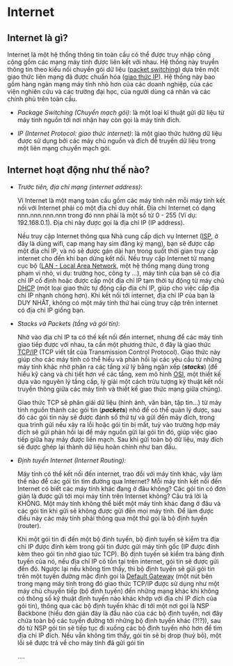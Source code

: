 # Internet

## Internet là gì?

Internet là một hệ thống thông tin toàn cầu có thể được truy nhập công cộng gồm các mạng máy tính được liên kết với nhau. Hệ thống này truyền thông tin theo kiểu nối chuyển gói dữ liệu ([packet switching](https://vi.wikipedia.org/wiki/Chuy%E1%BB%83n_m%E1%BA%A1ch_g%C3%B3i)) dựa trên một giao thức liên mạng đã được chuẩn hóa ([giao thức IP](https://vi.wikipedia.org/wiki/Internet_Protocol)). Hệ thống này bao gồm hàng ngàn mạng máy tính nhỏ hơn của các doanh nghiệp, của các viện nghiên cứu và các trường đại học, của người dùng cá nhân và các chính phủ trên toàn cầu.

- *Package Switching (Chuyển mạch gói)*: là một loại kĩ thuật gửi dữ liệu từ máy tính nguồn tới nơi nhận hay còn gọi là máy tính đích.

- *IP (Internet Protocol: giao thức internet)*: là một giao thức hướng dữ liệu được sử dụng bởi các máy chủ nguồn và đích để truyền dữ liệu trong một liên mạng chuyển mạch gói. 

## Internet hoạt động như thế nào?

- *Trước tiên, địa chỉ mạng (internet address)*: 

    Vì Internet là một mạng toàn cầu gồm các máy tính nên mỗi máy tính kết nối với Internet phải có một địa chỉ duy nhất. Địa chỉ Internet có dạng nnn.nnn.nnn.nnn trong đó nnn phải là một số từ 0 - 255 (Ví dụ: 192.168.0.1). Địa chỉ này được gọi là địa chỉ IP (IP address). 

    Nếu truy cập Internet thông qua Nhà cung cấp dịch vụ Internet ([ISP](https://vi.wikipedia.org/wiki/Nh%C3%A0_cung_c%E1%BA%A5p_d%E1%BB%8Bch_v%E1%BB%A5_Internet), ở đây là dùng wifi, cap mạng hay sim đăng ký mạng), bạn sẽ được cấp một địa chỉ IP, và nó sẽ được gán dài hạn trong suốt thời gian truy cập internet cho đến khi bạn dừng kết nối. Nếu truy cập Internet từ mạng cục bộ ([LAN - Local Area Network](https://vi.wikipedia.org/wiki/M%E1%BA%A1ng_c%E1%BB%A5c_b%E1%BB%99), một hệ thống mạng dùng trong phạm vi nhỏ, ví dụ: trường học, công ty ...), máy tính của bạn sẽ có địa chỉ IP cố định hoặc được cấp một địa chỉ IP tạm thời tự động từ máy chủ [DHCP](https://vi.wikipedia.org/wiki/DHCP) (một loại giao thức tự động cấp địa chỉ IP, giúp cho việc cấp địa chỉ IP nhanh chóng hơn). Khi kết nối tới internet, địa chỉ IP của bạn là DUY NHẤT, không có một máy tính thứ hai cùng truy cập trên internet có địa chỉ IP giống bạn.

- *Stacks và Packets (tầng và gói tin)*: 

    Nhờ vào địa chỉ IP ta có thế kết nối đến internet, nhưng để các máy tính giao tiếp được với nhau, ta cần một phương thức, ở đây là giao thức [TCP/IP](https://vi.wikipedia.org/wiki/TCP/IP) (TCP viết tắt của Transmission Control Protocol). Giao thức này giúp cho các máy tính có thể hiểu và phản hồi lại các yêu cầu từ những máy tính khác nhờ phân ra các tầng xử lý bằng ngăn xếp (___stacks___) (để hiểu kỹ càng và chi tiết hơn về các tầng, xem mô hình [OSI](https://vi.wikipedia.org/wiki/M%C3%B4_h%C3%ACnh_OSI), một thiết kế dựa vào nguyên lý tầng cấp, lý giải một cách trừu tượng kỹ thuật kết nối truyền thông giữa các máy tính và thiết kế giao thức mạng giữa chúng).

    Giao thức TCP sẽ phân giải dữ liệu (hình ảnh, văn bản, tập tin...) từ máy tính nguồn thành các gói tin (___packets___) nhỏ để có thể quản lý được, sau đó các gói tin này sẽ được đánh số thứ tự và gửi đến máy đích, trong qua trình gửi nếu xảy ra lỗi hoặc gói tin bị mất, tuỳ vào trường hợp máy đích sẽ gửi phản hồi lại để máy nguồn gửi lại gói tin đó, giúp việc giao tiếp giữa hay máy được liền mạch. Sau khi gửi toàn bộ dữ liệu, máy đích sẽ được ghép lại thành dữ liệu hoàn chỉnh như ban đầu.

- *Định tuyến Internet (Internet Routing):*

    Máy tính có thể kết nối đến internet, trao đổi với máy tính khác, vậy làm thế nào để các gói tin tìm đường qua Internet? Mỗi máy tính kết nối đến Internet có biết các máy tính khác đang ở đâu không? Các gói tin có đơn giản là được gửi tới mọi máy tính trên Internet không? Câu trả lời là KHÔNG. Một máy tính không thể biết một máy tính khác đang ở đâu và các gói tin khi gửi sẽ không được gửi đến mọi máy tính. Để làm được điều này các máy tính phải thông qua một thứ gọi là bộ định tuyến (router).

    Khi một gói tin đi đến một bộ định tuyến, bộ định tuyến sẽ kiểm tra địa chỉ IP được đính kèm trong gói tin được gửi máy tính gốc (IP được đính kèm theo gói tin nhờ giao tức TCP). Bộ định tuyến sẽ kiểm tra bảng định tuyến của nó, nếu địa chỉ IP có tồn tại trên internet, gói tin sẽ được gửi đến đó. Ngược lại nếu không tìm thấy, thì bộ định tuyến sẽ gửi gói tin trên một tuyến đường mặc định gọi là [Default Gateway](https://vi.wikipedia.org/wiki/C%E1%BB%95ng_m%E1%BA%B7c_%C4%91%E1%BB%8Bnh) (một nút bên trong mạng máy tính trong đó giao thức TCP/IP được sử dụng như một máy chủ chuyển tiếp (bộ định tuyến) đến những mạng khác khi không có thông số kỹ thuật định tuyến nào khác khớp với địa chỉ IP đích của gói tin), thông qua các bộ định tuyến khác đi tới một nơi gọi là NSP Backbone (hiểu đơn giản đây là đầu não của các bộ định tuyến, nơi đây chứa toàn bộ các tuyến đường tới những bộ định tuyến khác (?!?)), sau đó từ NSP gói tin sẽ tiếp tục đi xuống các bộ định tuyến nhỏ hơn để tìm địa chỉ IP đích. Nếu vẫn không tìm thấy, gói tin sẽ bị drop (huỷ bỏ), một lỗi sẽ được trả về cho máy tính đã gửi gói tin

    ....
